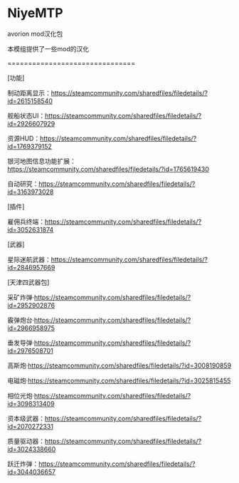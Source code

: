 # NiyeMTP
avorion mod汉化包

本模组提供了一些mod的汉化

===============================

[功能]

制动距离显示：https://steamcommunity.com/sharedfiles/filedetails/?id=2615158540

舰船状态UI：https://steamcommunity.com/sharedfiles/filedetails/?id=2926607929

资源HUD：https://steamcommunity.com/sharedfiles/filedetails/?id=1769379152

银河地图信息功能扩展：https://steamcommunity.com/sharedfiles/filedetails/?id=1765619430

自动研究：https://steamcommunity.com/sharedfiles/filedetails/?id=3163973028

[插件]

雇佣兵终端：https://steamcommunity.com/sharedfiles/filedetails/?id=3052631874

[武器]

星际迷航武器：https://steamcommunity.com/sharedfiles/filedetails/?id=2846957669

[天津四武器包]

采矿炸弹·https://steamcommunity.com/sharedfiles/filedetails/?id=2952902876

霰弹炮台·https://steamcommunity.com/sharedfiles/filedetails/?id=2966958975

垂发导弹·https://steamcommunity.com/sharedfiles/filedetails/?id=2976508701

高斯炮·https://steamcommunity.com/sharedfiles/filedetails/?id=3008190859

电磁炮·https://steamcommunity.com/sharedfiles/filedetails/?id=3025815455

相位光炮·https://steamcommunity.com/sharedfiles/filedetails/?id=3098313409

资本级武器：https://steamcommunity.com/sharedfiles/filedetails/?id=2070272331

质量驱动器：https://steamcommunity.com/sharedfiles/filedetails/?id=3024338660

跃迁炸弹：https://steamcommunity.com/sharedfiles/filedetails/?id=3044036657
